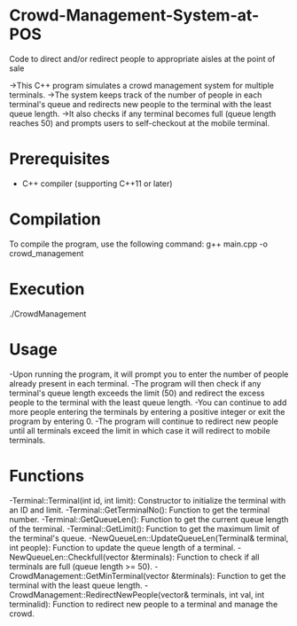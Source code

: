 # Crowd-Management-System-at-POS
Code to direct and/or redirect people to appropriate aisles at the point of sale

->This C++ program simulates a crowd management system for multiple terminals. 
->The system keeps track of the number of people in each terminal's queue and redirects new people to the terminal with the least queue length.
->It also checks if any terminal becomes full (queue length reaches 50) and prompts users to self-checkout at the mobile terminal.

# Prerequisites
- C++ compiler (supporting C++11 or later)

# Compilation
To compile the program, use the following command:
g++ main.cpp -o crowd_management

# Execution
./CrowdManagement

# Usage
-Upon running the program, it will prompt you to enter the number of people already present in each terminal.
-The program will then check if any terminal's queue length exceeds the limit (50) and redirect the excess people to the terminal with the least queue length.
-You can continue to add more people entering the terminals by entering a positive integer or exit the program by entering 0.
-The program will continue to redirect new people until all terminals exceed the limit in which case it will redirect to mobile terminals.

# Functions
-Terminal::Terminal(int id, int limit): Constructor to initialize the terminal with an ID and limit.
-Terminal::GetTerminalNo(): Function to get the terminal number.
-Terminal::GetQueueLen(): Function to get the current queue length of the terminal.
-Terminal::GetLimit(): Function to get the maximum limit of the terminal's queue.
-NewQueueLen::UpdateQueueLen(Terminal& terminal, int people): Function to update the queue length of a terminal.
-NewQueueLen::Checkfull(vector<Terminal> &terminals): Function to check if all terminals are full (queue length >= 50).
-CrowdManagement::GetMinTerminal(vector<Terminal> &terminals): Function to get the terminal with the least queue length.
-CrowdManagement::RedirectNewPeople(vector<Terminal>& terminals, int val, int terminalid): Function to redirect new people to a terminal and manage the crowd.

  


